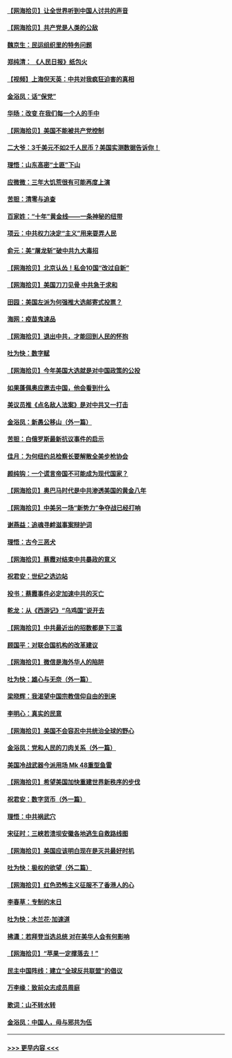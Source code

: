 #### [【网海拾贝】让全世界听到中国人讨共的声音](../pages/nsc993/n12365569.md?t=08291202) 
#### [【网海拾贝】共产党是人类的公敌](../pages/nsc993/n12363182.md?t=08291202) 
#### [魏京生：民运组织里的特务问题](../pages/nsc993/n12363010.md?t=08291202) 
#### [郑纯清： 《人民日报》纸包火](../pages/nsc993/n12362706.md?t=08291202) 
#### [【视频】上海倪天英：中共对我疯狂迫害的真相](../pages/nsc993/n12356341.md?t=08291202) 
#### [金浴凤：话“保党”](../pages/nsc993/n12361867.md?t=08291202) 
#### [华旸：改变 在我们每一个人的手中](../pages/nsc993/n12361774.md?t=08291202) 
#### [【网海拾贝】美国不能被共产党控制](../pages/nsc993/n12360271.md?t=08291202) 
#### [二大爷：3千美元不如2千人民币？美国实测数据告诉你！](../pages/nsc993/n12358563.md?t=08291202) 
#### [理悟：山东高密“土匪”下山](../pages/nsc993/n12358535.md?t=08291202) 
#### [应微微：三年大饥荒很有可能再度上演](../pages/nsc993/n12358523.md?t=08291202) 
#### [苦胆：清零与追查](../pages/nsc993/n12358501.md?t=08291202) 
#### [百家姓：“十年”黄金线——一条神秘的纽带](../pages/nsc993/n12358319.md?t=08291202) 
#### [项云：中共权力决定“主义”用来耍弄人民](../pages/nsc993/n12358172.md?t=08291202) 
#### [俞元：美“屠龙斩”破中共九大毒招](../pages/nsc993/n12357822.md?t=08291202) 
#### [【网海拾贝】北京认怂！私会10国“改过自新”](../pages/nsc993/n12357784.md?t=08291202) 
#### [【网海拾贝】美国刀刀见骨 中共急于求和](../pages/nsc993/n12355511.md?t=08291202) 
#### [田园：美国左派为何强推大选邮寄式投票？](../pages/nsc993/n12352963.md?t=08291202) 
#### [海网：疫苗鬼速品](../pages/nsc993/n12354438.md?t=08291202) 
#### [【网海拾贝】退出中共，才能回到人民的怀抱](../pages/nsc993/n12352634.md?t=08291202) 
#### [吐为快：数字赋](../pages/nsc993/n12352317.md?t=08291202) 
#### [【网海拾贝】今年美国大选就是对中国政策的公投](../pages/nsc993/n12350973.md?t=08291202) 
#### [如果蓬佩奥应邀去中国，他会看到什么](../pages/nsc993/n12350945.md?t=08291202) 
#### [美议员推《点名敌人法案》是对中共又一打击](../pages/nsc993/n12350765.md?t=08291202) 
#### [金浴凤：新愚公移山（外一篇）](../pages/nsc993/n12350253.md?t=08291202) 
#### [苦胆：白俄罗斯最新抗议事件的启示](../pages/nsc993/n12349989.md?t=08291202) 
#### [佳月：为何纽约总检察长要解散全美步枪协会](../pages/nsc993/n12349939.md?t=08291202) 
#### [颜纯钩：一个谎言帝国不可能成为现代国家？](../pages/nsc993/n12349898.md?t=08291202) 
#### [【网海拾贝】奥巴马时代是中共渗透美国的黄金八年](../pages/nsc993/n12349284.md?t=08291202) 
#### [【网海拾贝】中美另一场“新势力”争夺战已经打响](../pages/nsc993/n12346998.md?t=08291202) 
#### [谢燕益：追魂寻衅滋事案辩护词](../pages/nsc993/n12346892.md?t=08291202) 
#### [理悟：古今三恶犬](../pages/nsc993/n12345190.md?t=08291202) 
#### [【网海拾贝】蔡霞对结束中共暴政的意义](../pages/nsc993/n12344263.md?t=08291202) 
#### [祝君安：世纪之选边站](../pages/nsc993/n12342382.md?t=08291202) 
#### [投书：蔡霞事件必定加速中共的灭亡](../pages/nsc993/n12341881.md?t=08291202) 
#### [乾龙：从《西游记》“乌鸡国”说开去](../pages/nsc993/n12341690.md?t=08291202) 
#### [【网海拾贝】中共最近出的招数都是下三滥](../pages/nsc993/n12341593.md?t=08291202) 
#### [顾国平：对联合国机构的改革建议](../pages/nsc993/n12339928.md?t=08291202) 
#### [【网海拾贝】微信是海外华人的陷阱](../pages/nsc993/n12338868.md?t=08291202) 
#### [吐为快：雄心与无奈（外一篇）](../pages/nsc993/n12338132.md?t=08291202) 
#### [梁晓辉：我渴望中国宗教信仰自由的到来](../pages/nsc993/n12336657.md?t=08291202) 
#### [李明心：真实的民意](../pages/nsc993/n12336089.md?t=08291202) 
#### [【网海拾贝】美国不会容忍中共统治全球的野心](../pages/nsc993/n12336063.md?t=08291202) 
#### [金浴凤：党和人民的刀肉关系（外一篇）](../pages/nsc993/n12335834.md?t=08291202) 
#### [美国冷战武器今派用场 Mk 48重型鱼雷](../pages/nsc993/n12335354.md?t=08291202) 
#### [【网海拾贝】希望美国加快重建世界新秩序的步伐](../pages/nsc993/n12334224.md?t=08291202) 
#### [祝君安：数字货币（外一篇）](../pages/nsc993/n12334186.md?t=08291202) 
#### [理悟：中共祸武穴](../pages/nsc993/n12333962.md?t=08291202) 
#### [宋征时：三峡若溃坝安徽各地逃生自救路线图](../pages/nsc993/n12332450.md?t=08291202) 
#### [【网海拾贝】美国应该明白现在是灭共最好时机](../pages/nsc993/n12332313.md?t=08291202) 
#### [吐为快：极权的欲望（外二篇）](../pages/nsc993/n12332089.md?t=08291202) 
#### [【网海拾贝】红色恐怖主义征服不了香港人的心](../pages/nsc993/n12329296.md?t=08291202) 
#### [李春草：专制的末日](../pages/nsc993/n12329079.md?t=08291202) 
#### [吐为快：木兰花‧加速道](../pages/nsc993/n12327366.md?t=08291202) 
#### [拂潇：若拜登当选总统 对在美华人会有何影响](../pages/nsc993/n12295996.md?t=08291202) 
#### [【网海拾贝】“苹果一定撑落去！”](../pages/nsc993/n12326784.md?t=08291202) 
#### [民主中国阵线：建立“全球反共联盟”的倡议](../pages/nsc993/n12324177.md?t=08291202) 
#### [万李缘：致前众志成员周庭](../pages/nsc993/n12324635.md?t=08291202) 
#### [歌词：山不转水转](../pages/nsc993/n12324599.md?t=08291202) 
#### [金浴凤：中国人，毋与邪共为伍](../pages/nsc993/n12324257.md?t=08291202) 

----
#### [ >>> 更早内容 <<< ](../indexes/nsc993-earlier.md)
